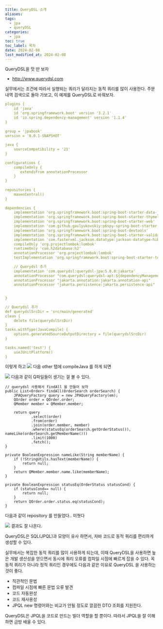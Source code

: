 ```yaml
---
title: QueryDSL 소개
aliases: 
tags:
  - jpa
  - queryDSL
categories:
  - jpa
toc: true
toc_label: 목차
date: 2024-02-08
last_modified_at: 2024-02-08
---
```


QueryDSL을 맛 만 보자
- http://www.querydsl.com

실무에서는 조건에 따라서 실행되는 쿼리가 달라지는 동적 쿼리를 많이 사용한다.
주문 내역 검색으로 돌아 가보고, 이 예제를 QueryDSL로 바꿔보자.

```yml
plugins {  
    id 'java'  
    id 'org.springframework.boot' version '3.2.1'  
    id 'io.spring.dependency-management' version '1.1.4'  
}  
  
group = 'jpabook'  
version = '0.0.1-SNAPSHOT'  
  
java {  
    sourceCompatibility = '21'  
}  
  
configurations {  
    compileOnly {  
       extendsFrom annotationProcessor  
    }  
}  
  
repositories {  
    mavenCentral()  
}  
  
dependencies {  
    implementation 'org.springframework.boot:spring-boot-starter-data-jpa'  
    implementation 'org.springframework.boot:spring-boot-starter-thymeleaf'  
    implementation 'org.springframework.boot:spring-boot-starter-web'  
    implementation 'com.github.gavlyukovskiy:p6spy-spring-boot-starter:1.5.6'  
    implementation 'org.springframework.boot:spring-boot-devtools'  
    implementation 'org.springframework.boot:spring-boot-starter-validation'  
    implementation 'com.fasterxml.jackson.datatype:jackson-datatype-hibernate5-jakarta'  
    compileOnly 'org.projectlombok:lombok'  
    runtimeOnly 'com.h2database:h2'  
    annotationProcessor 'org.projectlombok:lombok'  
    testImplementation 'org.springframework.boot:spring-boot-starter-test'  
  
    // Querydsl 추가  
    implementation 'com.querydsl:querydsl-jpa:5.0.0:jakarta'  
    annotationProcessor "com.querydsl:querydsl-apt:${dependencyManagement.importedProperties['querydsl.version']}:jakarta"  
    annotationProcessor "jakarta.annotation:jakarta.annotation-api"  
    annotationProcessor "jakarta.persistence:jakarta.persistence-api"  
  
  
}  

// Querydsl 추가  
def querydslSrcDir = 'src/main/generated'  
clean {  
    delete file(querydslSrcDir)  
}  
tasks.withType(JavaCompile) {  
    options.generatedSourceOutputDirectory = file(querydslSrcDir)  
}  
  
tasks.named('test') {  
    useJUnitPlatform()  
}
```

이렇게 하고 
![](https://i.imgur.com/McSr4pt.png)
다음 other 탭에 compileJava 를 하게 되면 

![](https://i.imgur.com/ES0erFn.png)
 다음과 같이 Q파일들이 생기는 걸 볼  수 있다.



```
// querydsl 사용해서 findAll 을 만들어 보자  
public List<Order> findAll(OrderSearch orderSearch) {  
    JPAQueryFactory query = new JPAQueryFactory(em);  
    QOrder order = QOrder.order;  
    QMember member = QMember.member;  
  
    return query  
            .select(order)  
            .from(order)  
            .join(order.member, member)  
            .where(statusEq(orderSearch.getOrderStatus()), nameLike(orderSearch.getMemberName()))  
            .limit(1000)  
            .fetch();  
}  
  
private BooleanExpression nameLike(String memberName) {  
    if (!StringUtils.hasText(memberName)) {  
        return null;  
    }  
    return QMember.member.name.like(memberName);  
}  
  
private BooleanExpression statusEq(OrderStatus statusCond) {  
    if (statusCond== null) {  
        return null;  
    }  
    return QOrder.order.status.eq(statusCond);  
}
```

다음과 같이 repository 를 만들었다.. 미쳣다

![](https://i.imgur.com/0ujlqjG.png)
결과도 잘 나온다.

QueryDSL은 SQL(JPQL)과 모양이 유사 하면서, 자바 코드로 동적 쿼리를 편리하게 생성할 수 있다.

실무에서는 복잡한 동적 쿼리를 많이 사용하게 되는데, 이때 QueryDSL을 사용하면 높은 개발 생산성을 얻으면서 동시에 쿼리 오류를 컴파일 시점에 빠르게 잡을 수 있다.
꼭 동적 쿼리가 아니라 정적 쿼리인 경우에도 다음과 같은 이유로 QueryDSL 을 사용하는 것이 좋다.

- 직관적인 문법
- 컴파일 시점에 빠른 문법 오류 발견
- 코드 자동완성
- 코드 재사용성
- JPQL new 명령어와는 비교가 안될 정도로 깔끔한 DTO 조회를 지원한다.

QueryDSL은 JPQL을 코드로 만드는 빌더 역할을 할 뿐이다. 따라서 JPQL을 잘  이해하면 금방 배울 수 있다.

